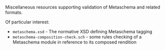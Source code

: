 
Miscellaneous resources supporting validation of Metaschema and related formats.

Of particular interest:

- `metaschema.xsd` - The normative XSD defining Metaschema tagging
- `metaschema-composition-check.sch` - some rules checking of a Metaschema module in reference to its composed rendition
